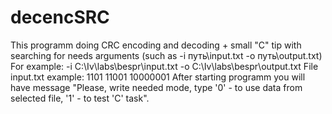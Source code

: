 # decencSRC
This programm doing CRC encoding and decoding + small "C" tip with searching for needs arguments (such as -i путь\input.txt -o путь\output.txt)
For example: -i C:\Iv\labs\bespr\input.txt -o C:\Iv\labs\bespr\output.txt
File input.txt example:
1101 11001 10000001
After starting programm you will have message "Please, write needed mode, type '0' - to use data from selected file, '1' - to test 'C' task".

